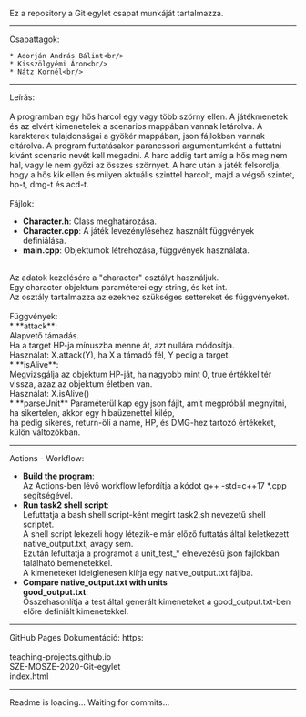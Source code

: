 Ez a repository a Git egylet csapat munkáját tartalmazza.<br/>

---

Csapattagok:<br/>

	* Adorján András Bálint<br/>
	* Kisszölgyémi Áron<br/>
	* Nátz Kornél<br/>

---

Leírás:<br/>
<br/>
A programban egy hős harcol egy vagy több szörny ellen. A játékmenetek és az elvért kimenetelek a scenarios mappában vannak letárolva. A karakterek tulajdonságai a gyökér mappában, json fájlokban vannak eltárolva. A program futtatásakor parancssori argumentumként a futtatni kívánt scenario nevét kell megadni. A harc addig tart amíg a hős meg nem hal, vagy le nem győzi az összes szörnyet. A harc után a játék felsorolja, hogy a hős kik ellen és milyen aktuális szinttel harcolt, majd a végső szintet, hp-t, dmg-t és acd-t.<br/>
<br/>
Fájlok:<br/>
*	**Character.h**: Class meghatározása.<br/>
*	**Character.cpp**: A játék levezényléséhez használt függvények definiálása.<br/>
*	**main.cpp**: Objektumok létrehozása, függvények használata.<br/>
<br/>
Az adatok kezelésére a "character" osztályt használjuk.<br/>
Egy character objektum paraméterei egy string, és két int.<br/>
Az osztály tartalmazza az ezekhez szükséges settereket és függvényeket.<br/>
<br/>
Függvények:<br/>
*	**attack**:<br/>
		Alapvető támadás.<br/>
		Ha a target HP-ja mínuszba menne át, azt nullára módosítja.<br/>
		Használat: X.attack(Y), ha X a támadó fél, Y pedig a target.<br/>
*	**isAlive**:<br/>
		Megvizsgálja az objektum HP-ját, ha nagyobb mint 0, true értékkel tér vissza, azaz az objektum életben van.<br/>
		Használat: X.isAlive()<br/>
*	**parseUnit**
		Paraméterül kap egy json fájlt, amit megpróbál megnyitni,<br/>
			ha sikertelen, akkor egy hibaüzenettel kilép,<br/>
			ha pedig sikeres, return-öli a name, HP, és DMG-hez tartozó értékeket, külön változókban.<br/>

---

Actions - Workflow:<br/>
*	**Build the program**:<br/>
		Az Actions-ben lévő workflow lefordítja a kódot g++ -std=c++17 *.cpp segítségével.<br/>
*	**Run task2 shell script**:<br/>
		Lefuttatja a bash shell script-ként megírt task2.sh nevezetű shell scriptet.<br/>
		A shell script lekezeli hogy létezik-e már előző futtatás által keletkezett native_output.txt, avagy sem.<br/>
		Ezután lefuttatja a programot a unit_test_* elnevezésű json fájlokban található bemenetekkel.<br/>
		A kimeneteket ideiglenesen kiírja egy native_output.txt fájlba.<br/>
*	**Compare native_output.txt with units<br/>good_output.txt**:<br/>
		Összehasonlítja a test által generált kimeneteket a good_output.txt-ben előre definiált kimenetekkel.<br/>

---

GitHub Pages Dokumentáció: https:<br/><br/>teaching-projects.github.io<br/>SZE-MOSZE-2020-Git-egylet<br/>index.html<br/>

---

Readme is loading... Waiting for commits...<br/> 
